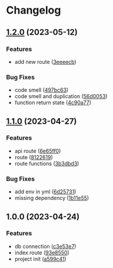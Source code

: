 # Changelog

## [1.2.0](https://github.com/TrackER-Corporation/tracker-buildings-service/compare/v1.1.0...v1.2.0) (2023-05-12)


### Features

* add new route ([3eeeecb](https://github.com/TrackER-Corporation/tracker-buildings-service/commit/3eeeecbdfe698c839bd356318a6e69f9565adec6))


### Bug Fixes

* code smell ([497bc63](https://github.com/TrackER-Corporation/tracker-buildings-service/commit/497bc6300446f0706f6b2aae08b693482d268393))
* code smell and duplication ([56d0053](https://github.com/TrackER-Corporation/tracker-buildings-service/commit/56d0053476bc36be607e9c850d6189dcd3730612))
* function return state ([4c90a77](https://github.com/TrackER-Corporation/tracker-buildings-service/commit/4c90a7728a9ccd979478351b168c5c4af9d4dc5c))

## [1.1.0](https://github.com/TrackER-Corporation/tracker-buildings-service/compare/v1.0.0...v1.1.0) (2023-04-27)


### Features

* api route ([6e65ff0](https://github.com/TrackER-Corporation/tracker-buildings-service/commit/6e65ff040c48a67fea895aa1e90fd98d6e3f59bc))
* route ([8122619](https://github.com/TrackER-Corporation/tracker-buildings-service/commit/81226198a86bf91be81a32dda9a9a51245aae4e7))
* route functions ([3b3dbd3](https://github.com/TrackER-Corporation/tracker-buildings-service/commit/3b3dbd31aa7839c9afc053660c07b78a2fd7369a))


### Bug Fixes

* add env in yml ([6d25731](https://github.com/TrackER-Corporation/tracker-buildings-service/commit/6d25731724bab16d53e3f6374c590792c8a657d1))
* missing dependency ([1b11e55](https://github.com/TrackER-Corporation/tracker-buildings-service/commit/1b11e557bc7020f6da80402d31765af8ee73a188))

## 1.0.0 (2023-04-24)


### Features

* db connection ([c3e53e7](https://github.com/TrackER-Corporation/tracker-buildings-service/commit/c3e53e7cc1e1db63368a9cc012560e3c5dbc7e47))
* index route ([93e8550](https://github.com/TrackER-Corporation/tracker-buildings-service/commit/93e8550cdc38e4e218c9ac66cae4214f293a4f57))
* project init ([a599c41](https://github.com/TrackER-Corporation/tracker-buildings-service/commit/a599c419c0deba069e07f133dae1856495fc6821))
